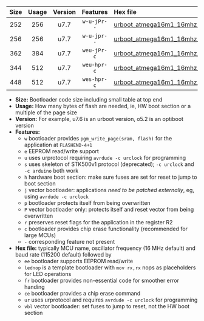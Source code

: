 |Size|Usage|Version|Features|Hex file|
|:-:|:-:|:-:|:-:|:--|
|252|256|u7.7|`w-u-jPr--`|[urboot_atmega16m1_16mhz_250000bps_lednop_ur_vbl.hex](https://raw.githubusercontent.com/stefanrueger/urboot.hex/main/mcus/atmega16m1/fcpu_16mhz/250000_bps/urboot_atmega16m1_16mhz_250000bps_lednop_ur_vbl.hex)|
|256|256|u7.7|`w-u-jpr--`|[urboot_atmega16m1_16mhz_250000bps_lednop_fr_ur_vbl.hex](https://raw.githubusercontent.com/stefanrueger/urboot.hex/main/mcus/atmega16m1/fcpu_16mhz/250000_bps/urboot_atmega16m1_16mhz_250000bps_lednop_fr_ur_vbl.hex)|
|362|384|u7.7|`weu-jPr-c`|[urboot_atmega16m1_16mhz_250000bps_ee_lednop_fr_ce_ur_vbl.hex](https://raw.githubusercontent.com/stefanrueger/urboot.hex/main/mcus/atmega16m1/fcpu_16mhz/250000_bps/urboot_atmega16m1_16mhz_250000bps_ee_lednop_fr_ce_ur_vbl.hex)|
|344|512|u7.7|`weu-hpr-c`|[urboot_atmega16m1_16mhz_250000bps_ee_lednop_fr_ce_ur.hex](https://raw.githubusercontent.com/stefanrueger/urboot.hex/main/mcus/atmega16m1/fcpu_16mhz/250000_bps/urboot_atmega16m1_16mhz_250000bps_ee_lednop_fr_ce_ur.hex)|
|448|512|u7.7|`wes-hpr-c`|[urboot_atmega16m1_16mhz_250000bps_ee_lednop_fr_ce.hex](https://raw.githubusercontent.com/stefanrueger/urboot.hex/main/mcus/atmega16m1/fcpu_16mhz/250000_bps/urboot_atmega16m1_16mhz_250000bps_ee_lednop_fr_ce.hex)|

- **Size:** Bootloader code size including small table at top end
- **Usage:** How many bytes of flash are needed, ie, HW boot section or a multiple of the page size
- **Version:** For example, u7.6 is an urboot version, o5.2 is an optiboot version
- **Features:**
  + `w` bootloader provides `pgm_write_page(sram, flash)` for the application at `FLASHEND-4+1`
  + `e` EEPROM read/write support
  + `u` uses urprotocol requiring `avrdude -c urclock` for programming
  + `s` uses skeleton of STK500v1 protocol (deprecated); `-c urclock` and `-c arduino` both work
  + `h` hardware boot section: make sure fuses are set for reset to jump to boot section
  + `j` vector bootloader: applications *need to be patched externally*, eg, using `avrdude -c urclock`
  + `p` bootloader protects itself from being overwritten
  + `P` vector bootloader only: protects itself and reset vector from being overwritten
  + `r` preserves reset flags for the application in the register R2
  + `c` bootloader provides chip erase functionality (recommended for large MCUs)
  + `-` corresponding feature not present
- **Hex file:** typically MCU name, oscillator frequency (16 MHz default) and baud rate (115200 default) followed by
  + `ee` bootloader supports EEPROM read/write
  + `lednop` is a template bootloader with `mov rx,rx` nops as placeholders for LED operations
  + `fr` bootloader provides non-essential code for smoother error handing
  + `ce` bootloader provides a chip erase command
  + `ur` uses urprotocol and requires `avrdude -c urclock` for programming
  + `vbl` vector bootloader: set fuses to jump to reset, not the HW boot section
